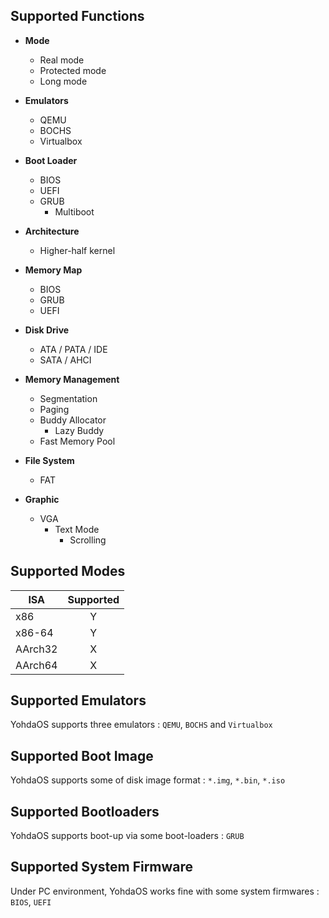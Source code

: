 ## Supported Functions
* **Mode**
    * Real mode
    * Protected mode
    * Long mode

* **Emulators**
   * QEMU
   * BOCHS
   * Virtualbox
     
* **Boot Loader**
    * BIOS
    * UEFI
    * GRUB
       * Multiboot 
* **Architecture**
    * Higher-half kernel
* **Memory Map**
    * BIOS
    * GRUB
    * UEFI
* **Disk Drive**
    * ATA / PATA / IDE
    * SATA / AHCI
* **Memory Management**
    * Segmentation
    * Paging
    * Buddy Allocator
       * Lazy Buddy   
    * Fast Memory Pool
* **File System**
  * FAT
* **Graphic**
  * VGA
     * Text Mode
        * Scrolling   
  
## Supported Modes

| ISA  | Supported |
| ------------- |:-------------:|
| x86      | Y     |
| x86-64      | Y     |
| AArch32 | X |
| AArch64 | X |

## Supported Emulators

YohdaOS supports three emulators : `QEMU`, `BOCHS` and `Virtualbox`


## Supported Boot Image
YohdaOS supports some of disk image format : `*.img`, `*.bin`, `*.iso`


## Supported Bootloaders

YohdaOS supports boot-up via some boot-loaders : `GRUB`

## Supported System Firmware
Under PC environment, YohdaOS works fine with some system firmwares  : `BIOS`, `UEFI`
